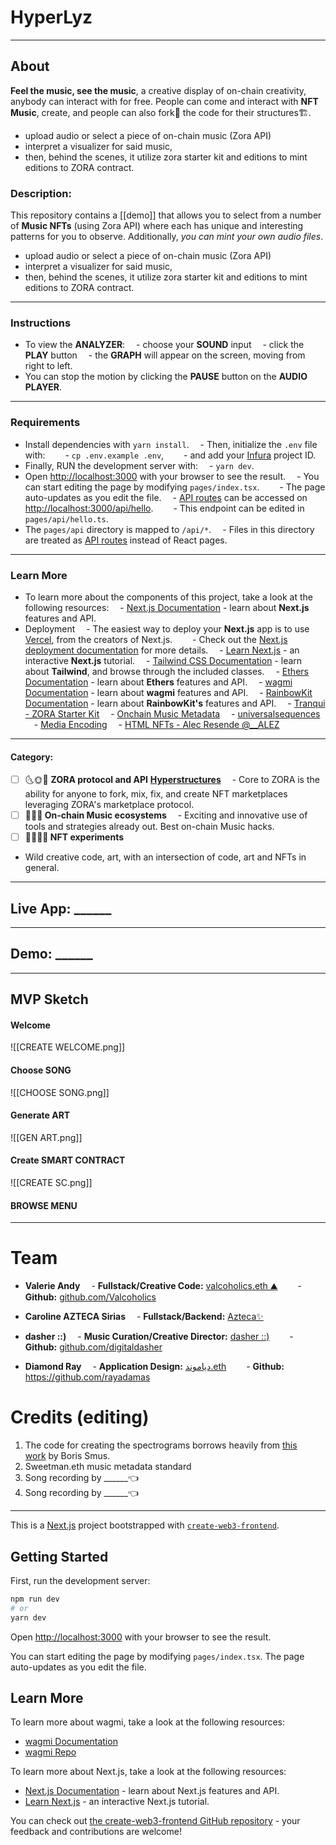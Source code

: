 # HyperLyz
---
## About
**Feel the music, see the music**, a creative display of on-chain creativity, anybody can interact with for free.
People can come and interact with **NFT Music**, create, and people can also fork🍴 the code for their structures🏗.

- upload audio or select a piece of on-chain music (Zora API)
- interpret a visualizer for said music,
- then, behind the scenes, it utilize zora starter kit and editions to mint editions to ZORA contract.

### Description:
This repository contains a [[demo]] that allows you to select from a number of **Music NFTs** (using Zora API) where each has unique and interesting patterns for you to observe.
Additionally, *you can mint your own audio files*.

- upload audio or select a piece of on-chain music (Zora API)
- interpret a visualizer for said music,
- then, behind the scenes, it utilize zora starter kit and editions to mint editions to ZORA contract.


---
### **Instructions**
- To view the **ANALYZER**:
 - choose your **SOUND** input
 - click the **PLAY** button
 - the **GRAPH** will appear on the screen, moving from right to left.
- You can stop the motion by clicking the **PAUSE** button on the **AUDIO PLAYER**.

---
### **Requirements**
- Install dependencies with `yarn install`.
 - Then, initialize the `.env` file with:
  - `cp .env.example .env`,
  - and add your [Infura](https://infura.io/) project ID.
- Finally, RUN the development server with:
 - `yarn dev`.
- Open [http://localhost:3000](http://localhost:3000) with your browser to see the result.
 - You can start editing the page by modifying `pages/index.tsx`.
  - The page auto-updates as you edit the file.
 - [API routes](https://nextjs.org/docs/api-routes/introduction) can be accessed on [http://localhost:3000/api/hello](http://localhost:3000/api/hello).
  - This endpoint can be edited in `pages/api/hello.ts`.
- The `pages/api` directory is mapped to `/api/*`.
 - Files in this directory are treated as [API routes](https://nextjs.org/docs/api-routes/introduction) instead of React pages.

---
### Learn More
- To learn more about the components of this project, take a look at the following resources:
 - [Next.js Documentation](https://nextjs.org/docs) - learn about **Next.js** features and API.
- Deployment
 - The easiest way to deploy your **Next.js** app is to use [Vercel](https://vercel.com/new?utm_medium=default-template&filter=next.js), from the creators of Next.js.
  - Check out the [Next.js deployment documentation](https://nextjs.org/docs/deployment) for more details.
 - [Learn Next.js](https://nextjs.org/learn) - an interactive **Next.js** tutorial.
 - [Tailwind CSS Documentation](https://tailwindcss.com/docs/) - learn about **Tailwind**, and browse through the included classes.
 - [Ethers Documentation](https://docs.ethers.io/v5/) - learn about **Ethers** features and API.
 - [wagmi Documentation](https://wagmi.sh/) - learn about **wagmi** features and API.
 - [RainbowKit Documentation](https://www.rainbowkit.com/docs/introduction) - learn about **RainbowKit's** features and API.
 - [Tranqui - ZORA Starter Kit](https://github.com/Valcoholics/zora-starter-kit)
 - [Onchain Music Metadata](https://github.com/SweetmanTech/Onchain-Music-Metadata)
 - [universalsequences](https://github.com/universalsequences?tab=repositories)
 - [Media Encoding](https://docs.zora.co/docs/zora-api/media-encoding)
 - [HTML NFTs - Alec Resende @__ALEZ](https://youtu.be/r3NKu6g-FhQ)

---
#### Category:
- [ ] 🌜🌞🌛 **ZORA protocol and API** **[Hyperstructures]([https://jacob.energy/hyperstructures.html](https://jacob.energy/hyperstructures.html))**
 - Core to ZORA is the ability for anyone to fork, mix, fix, and create NFT marketplaces leveraging ZORA's marketplace protocol.
- [ ] **🎤🎵🎤 On-chain Music ecosystems**
 - Exciting and innovative use of tools and strategies already out. Best on-chain Music hacks.
- [ ] **💫👩‍🔬💫 NFT experiments**
- Wild creative code, art, with an intersection of code, art and NFTs in general.

---
## Live App: ______

---
## Demo:  ______

---
## MVP Sketch
#### Welcome
![[CREATE WELCOME.png]]
#### Choose SONG
![[CHOOSE SONG.png]]
#### Generate ART
![[GEN ART.png]]
#### Create SMART CONTRACT
![[CREATE SC.png]]
#### BROWSE MENU

---
# Team
- **Valerie Andy**
 - **Fullstack/Creative Code:** [valcoholics.eth ⛰](https://twitter.com/valcoholics1)
  - **Github:** [github.com/Valcoholics](https://github.com/Valcoholics)

- **Caroline AZTECA Sirias**
 - **Fullstack/Backend:** [Azteca✨](https://twitter.com/aztech_princess)

- **dasher ::)**
 - **Music Curation/Creative Director:** [dasher ::)](https://twitter.com/digitaldasherr)
  - **Github:** [github.com/digitaldasher](https://github.com/digitaldasher)

- **Diamond Ray**
 - **Application Design:** [دياموند.eth](https://twitter.com/0xBey)
  - **Github:** https://github.com/rayadamas

# Credits (editing)
1.  The code for creating the spectrograms borrows heavily from [this work](https://github.com/borismus/spectrogram) by Boris Smus.
2.  Sweetman.eth music metadata standard
4.  Song recording by ______👈
5.  Song recording by ______👈
-------------------------------------------------------------------------------------------------------------------------------------------------
This is a [Next.js](https://nextjs.org/) project bootstrapped with [`create-web3-frontend`](https://github.com/dhaiwat10/create-web3-frontend).

## Getting Started

First, run the development server:

```bash
npm run dev
# or
yarn dev
```

Open [http://localhost:3000](http://localhost:3000) with your browser to see the result.

You can start editing the page by modifying `pages/index.tsx`. The page auto-updates as you edit the file.

## Learn More

To learn more about wagmi, take a look at the following resources:

- [wagmi Documentation](https://wagmi.sh)
- [wagmi Repo](https://github.com/tmm/wagmi)

To learn more about Next.js, take a look at the following resources:

- [Next.js Documentation](https://nextjs.org/docs) - learn about Next.js features and API.
- [Learn Next.js](https://nextjs.org/learn) - an interactive Next.js tutorial.

You can check out [the create-web3-frontend GitHub repository](https://github.com/dhaiwat10/create-web3-frontend) - your feedback and contributions are welcome!
